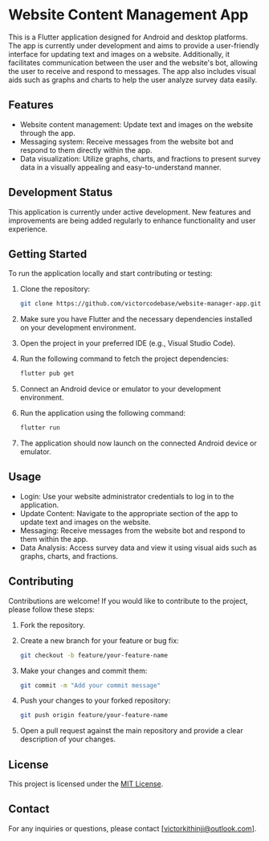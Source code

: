 
# Website Content Management App

This is a Flutter application designed for Android and desktop platforms. The app is currently under development and aims to provide a user-friendly interface for updating text and images on a website. Additionally, it facilitates communication between the user and the website's bot, allowing the user to receive and respond to messages. The app also includes visual aids such as graphs and charts to help the user analyze survey data easily.

## Features

- Website content management: Update text and images on the website through the app.
- Messaging system: Receive messages from the website bot and respond to them directly within the app.
- Data visualization: Utilize graphs, charts, and fractions to present survey data in a visually appealing and easy-to-understand manner.

## Development Status

This application is currently under active development. New features and improvements are being added regularly to enhance functionality and user experience.

## Getting Started

To run the application locally and start contributing or testing:

1. Clone the repository:

   ```bash
   git clone https://github.com/victorcodebase/website-manager-app.git
   ```

2. Make sure you have Flutter and the necessary dependencies installed on your development environment.

3. Open the project in your preferred IDE (e.g., Visual Studio Code).

4. Run the following command to fetch the project dependencies:

   ```bash
   flutter pub get
   ```

5. Connect an Android device or emulator to your development environment.

6. Run the application using the following command:

   ```bash
   flutter run
   ```

7. The application should now launch on the connected Android device or emulator.

## Usage

- Login: Use your website administrator credentials to log in to the application.
- Update Content: Navigate to the appropriate section of the app to update text and images on the website.
- Messaging: Receive messages from the website bot and respond to them within the app.
- Data Analysis: Access survey data and view it using visual aids such as graphs, charts, and fractions.

## Contributing

Contributions are welcome! If you would like to contribute to the project, please follow these steps:

1. Fork the repository.

2. Create a new branch for your feature or bug fix:

   ```bash
   git checkout -b feature/your-feature-name
   ```

3. Make your changes and commit them:

   ```bash
   git commit -m "Add your commit message"
   ```

4. Push your changes to your forked repository:

   ```bash
   git push origin feature/your-feature-name
   ```

5. Open a pull request against the main repository and provide a clear description of your changes.

## License

This project is licensed under the [MIT License](LICENSE).

## Contact

For any inquiries or questions, please contact [victorkithinji@outlook.com].
